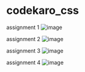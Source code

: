 # codekaro_css
assignment 1
![image](https://github.com/Saranganrajendran365/codekaro_css/assets/141739948/4dd17445-c550-4c32-9ca5-9284b049f26d)

assignment 2
![image](https://github.com/Saranganrajendran365/codekaro_css/assets/141739948/82e5d255-dffc-4c89-bdfc-b1792ede0a6c)

assignment 3
![image](https://github.com/Saranganrajendran365/codekaro_css/assets/141739948/94607b9d-d21b-4373-adc2-151a417ddfec)

assignment 4
![image](https://github.com/Saranganrajendran365/codekaro_css/assets/141739948/ac90e253-2397-4a75-b0c2-7785b953a215)

